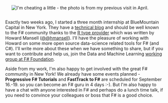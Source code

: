 ﻿<img src="http://tomasp.net/blog/2013/fsharp-new-york/nyc.jpg" class="rdecor" title="I'm cheating a little - the photo is from my previous visit in April." style="margin-left:20px;margin-bottom:15px"/>

Exactly two weeks ago, I started a three month internship at BlueMountain Capital in New York.
They have a [technical blog](http://techblog.bluemountaincapital.com/) and should be well known to the
F# community thanks to the [R type provider](https://github.com/BlueMountainCapital/FSharpRProvider)
which was written by Howard Mansell ([@@hmansell](https://twitter.com/hmansell)).
I'll have the pleasure of working with Howard on some more open source data-science related tools for F#
(and C#). I'll write more about these when we have something to share, but if you want to
contribute and help us, join the Data and Machine Learning [working group at F# Foundation](http://fsharp.org/technical-groups/).

Aside from my work, I'm also happy to get involved with the great F# community in New York!
We already have some events planned - **Progressive F# Tutorials** and **FastTrack to F#** are
scheduled for September 16.-19. so you can become an F# guru in 4 days :-). But I'm also happy
to have a chat with anyone interested in F# and perhaps do a lunch time talk, if you need to
convince your colleagues or boss that F# is a good choice.
